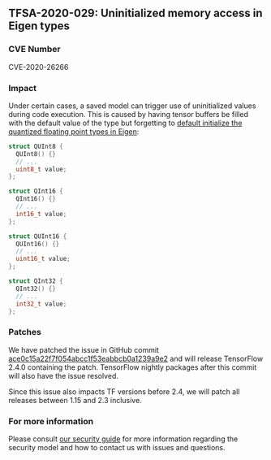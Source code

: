 ## TFSA-2020-029: Uninitialized memory access in Eigen types

### CVE Number
CVE-2020-26266

### Impact
Under certain cases, a saved model can trigger use of uninitialized values
during code execution. This is caused by having tensor buffers be filled with
the default value of the type but forgetting to [default initialize the
quantized floating point types in
Eigen](https://github.com/tensorflow/tensorflow/blob/f70160322a579144950dff1537dcbe3c7c09d6f5/third_party/eigen3/unsupported/Eigen/CXX11/src/FixedPoint/FixedPointTypes.h#L61-L104):

```cc
struct QUInt8 {
  QUInt8() {}
  // ...
  uint8_t value;
};

struct QInt16 {
  QInt16() {}
  // ...
  int16_t value;
};

struct QUInt16 {
  QUInt16() {}
  // ...
  uint16_t value;
};

struct QInt32 {
  QInt32() {}
  // ...
  int32_t value;
};
```

### Patches

We have patched the issue in GitHub commit
[ace0c15a22f7f054abcc1f53eabbcb0a1239a9e2](https://github.com/tensorflow/tensorflow/commit/ace0c15a22f7f054abcc1f53eabbcb0a1239a9e2)
and will release TensorFlow 2.4.0 containing the patch. TensorFlow nightly
packages after this commit will also have the issue resolved.

Since this issue also impacts TF versions before 2.4, we will patch all releases
between 1.15 and 2.3 inclusive.

### For more information
Please consult [our security
guide](https://github.com/tensorflow/tensorflow/blob/master/SECURITY.md) for
more information regarding the security model and how to contact us with issues
and questions.
